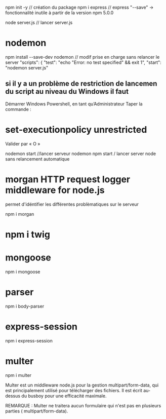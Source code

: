 npm init -y  // création du package
npm i express  // express "--save" -> fonctionnalité inutile à partir de la version npm 5.0.0

node server.js // lancer server.js

# nodemon
npm install --save-dev nodemon // modif prise en charge sans relancer le server
"scripts": {
    "test": "echo \"Error: no test specified\" && exit 1",
    "start": "nodemon server.js"

## si il y a un problème de restriction de lancemen du script au niveau du Windows il faut 
Démarrer Windows Powershell, en tant qu’Administrateur
Taper la commande :
# set-executionpolicy unrestricted
Valider par « O »

nodemon start //lancer serveur nodemon
npm start / lancer server node sans relancement automatique

# morgan HTTP request logger middleware for node.js
permet d'idéntifier les différentes problèmatiques sur le serveur

npm i morgan 

# npm i twig

# mongoose
npm i mongoose

# parser
npm i body-parser

# express-session
npm i express-session

# multer
npm i multer

Multer est un middleware node.js pour la gestion multipart/form-data, qui est principalement utilisé pour télécharger des fichiers. Il est écrit au-dessus du busboy pour une efficacité maximale.

REMARQUE : Multer ne traitera aucun formulaire qui n'est pas en plusieurs parties ( multipart/form-data).
